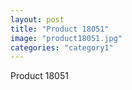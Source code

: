 ```yaml
---
layout: post
title: "Product 18051"
image: "product18051.jpg"
categories: "category1"
---
```

Product 18051
